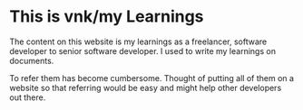 # This is vnk/my Learnings

The content on this website is my learnings as a freelancer, software developer to senior software developer.
I used to write my learnings on documents.

To refer them has become cumbersome. Thought of putting all of them on a website so that referring would be easy and might help other
developers out there. 